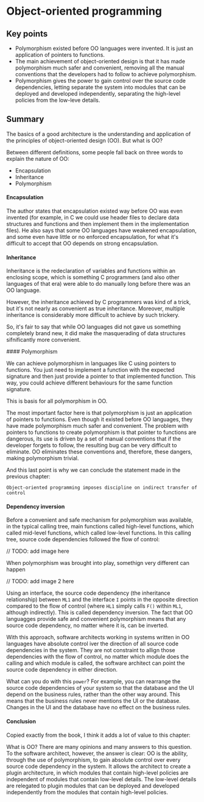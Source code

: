 # Object-oriented programming

## Key points

- Polymorphism existed before OO languages were invented. It is just an application of pointers to functions.
- The main achievement of object-oriented design is that it has made polymorphism much safer and convenient, removing all the manual conventions that the developers had to follow to achieve polymorphism. 
- Polymorphism gives the power to gain control over the source code dependencies, letting separate the system into modules that can be deployed and developed independently, separating the high-level policies from the low-leve details.

## Summary

The basics of a good architecture is the understanding and application of the principles of object-oriented design (OO). But what is OO?

Between different definitions, some people fall back on three words to explain the nature of OO:
- Encapsulation
- Inheritance
- Polymorphism

#### Encapsulation

The author states that encapsulation existed way before OO was even invented (for example, in C we could use header files to declare data structures and functions and then implement them in the implementation files). He also says that some OO languages have weakened encapsulation, and some even have little or no enforced encapsulation, for what it's difficult to accept that OO depends on strong encapsulation.

#### Inheritance

Inheritance is the redeclaration of variables and functions within an enclosing scope, which is something C programmers (and also other languages of that era) were able to do manually long before there was an OO language.

However, the inheritance achieved by C programmers was kind of a trick, but it's not nearly as convenient as true inheritance. Moreover, multiple inheritance is considerably more difficult to achieve by such trickery.

So, it's fair to say that while OO languages did not gave us something completely brand new, it did make the masquerading of data structures sifnificantly more convenient. 

#### Polymorphism

We can achieve polymorphism in languages like C using pointers to functions. You just need to implement a function with the expected signature and then just provide a pointer to that implemented function. This way, you could achieve different behaviours for the same function signature.

This is basis for all polymorphism in OO. 

The most important factor here is that polymorphism is just an application of pointers to functions. Even though it existed before OO languages, they have made polymorphism much safer and convenient. The problem with pointers to functions to create polymorphism is that pointer to functions are dangerous, its use is driven by a set of manual conventions that if the developer forgets to follow, the resulting bug can be very difficult to eliminate. OO eliminates these conventions and, therefore, these dangers, making polymorphism trivial.

And this last point is why we can conclude the statement made in the previous chapter:

```
Object-oriented programming imposes discipline on indirect transfer of control
```

#### Dependency inversion

Before a convenient and safe mechanism for polymorphism was available, in the typical calling tree, main functions called high-level functions, which called mid-level functions, which called low-level functions. In this calling tree, source code dependencies followed the flow of control:

// TODO: add image here

When polymorphism was brought into play, somethign very different can happen

// TODO: add image 2 here

Using an interface, the source code dependency (the inheritance relationship) between `ML1` and the interface `I` points in the opposite direction compared to the flow of control (where `HL1` simply calls `F()` within `ML1`, although indirectly). This is called dependency inversion. The fact that OO languagges provide safe and convenient polymorphism means that any source code dependency, no matter where it is, can be inverted. 

With this approach, software architects working in systems written in OO languages have absolute control iver the direction of all source code dependencies in the system. They are not constraint to allign those dependencies with the flow of control, no matter which module does the calling and which module is called, the software architect can point the source code dependency in either direction. 

What can you do with this `power`? For example, you can rearrange the source code dependencies of your system so that the database and the UI depend on the business rules, rather than the other way around. This means that the business rules never mentions the UI or the database. Changes in the UI and the database have no effect on the business rules. 

#### Conclusion

Copied exactly from the book, I think it adds a lot of value to this chapter:

What is OO? There are many opinions and many answers to this question. To the software architect, however, the answer is clear: OO is the ability, through the use of polymorphism, to gain absolute control over every source code dependency in the system. It allows the architect to create a plugin architecture, in which modules that contain high-level policies are independent of modules that contain low-level details. The low-level details are relegated to plugin modules that can be deployed and developed independently from the modules that contain high-level policies.